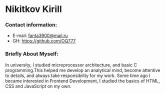 # Nikitkov Kirill

### Contact information:
* E-mail: fanta3900@mail.ru
* GH: https://github.com/OQ777
  
### Briefly About Myself:
In university, I studied microprocessor architecture, and basic C programming.This helped me develop an analytical mind, become attentive to details, and always take responsibility for my work.
Some time ago I became interested in Frontend Development, I studied the basics of HTML, CSS and JavaScript on my own.

